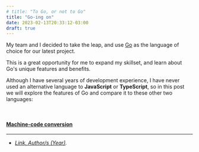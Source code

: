 ```yaml
---
# title: "To Go, or not to Go"
title: "Go-ing on"
date: 2023-02-13T20:33:12-03:00
draft: true
---
```


My team and I decided to take the leap, and use [Go](https://go.dev/) as the language of choice for our latest project.

This is a great opportunity for me to expand my skillset, and learn about Go's unique features and benefits.

Although I have several years of development experience, I have never used an alternative language to **JavaScript** or **TypeScript**, so in this post we will explore the features of Go and compare it to these other two languages:

</br>

#### <ins>Machine-code conversion</ins>


---

- *[Link, Author/s (Year)](https://media.pragprog.com/articles/jan_03_enbug.pdf).*